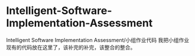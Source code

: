 # Intelligent-Software-Implementation-Assessment
Intelligent Software Implementation Assessment/小组作业代码
我把小组作业现有的代码放在这里了，该补完的补完，该整合的整合。
